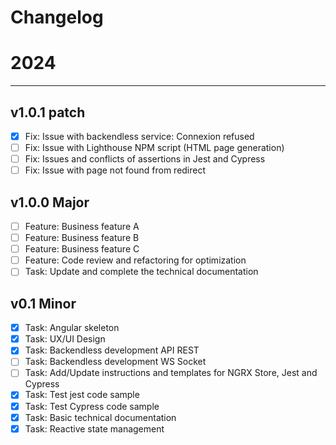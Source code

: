 Changelog
===

# 2024
---

## v1.0.1 patch
- [X] Fix: Issue with backendless service: Connexion refused
- [ ] Fix: Issue with Lighthouse NPM script (HTML page generation)
- [ ] Fix: Issues and conflicts of assertions in Jest and Cypress
- [ ] Fix: Issue with page not found from redirect

## v1.0.0 Major
- [ ] Feature: Business feature A
- [ ] Feature: Business feature B
- [ ] Feature: Business feature C
- [ ] Feature: Code review and refactoring for optimization
- [ ] Task: Update and complete the technical documentation

## v0.1 Minor
- [X] Task: Angular skeleton
- [X] Task: UX/UI Design
- [X] Task: Backendless development API REST
- [ ] Task: Backendless development WS Socket
- [ ] Task: Add/Update instructions and templates for NGRX Store, Jest and Cypress
- [X] Task: Test jest code sample
- [X] Task: Test Cypress code sample
- [X] Task: Basic technical documentation
- [X] Task: Reactive state management
